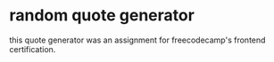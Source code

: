 # random quote generator

this quote generator was an assignment for freecodecamp's frontend certification.
